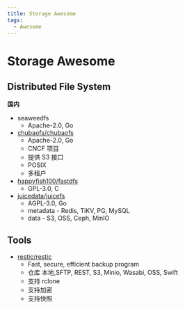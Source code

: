 ```yaml
---
title: Storage Awesome
tags:
  - Awesome
---
```


# Storage Awesome

## Distributed File System

**国内**

- seaweedfs
  - Apache-2.0, Go
- [chubaofs/chubaofs](https://github.com/chubaofs/chubaofs)
  - Apache-2.0, Go
  - CNCF 项目
  - 提供 S3 接口
  - POSIX
  - 多租户
- [happyfish100/fastdfs](https://github.com/happyfish100/fastdfs)
  - GPL-3.0, C
- [juicedata/juicefs](https://github.com/juicedata/juicefs)
  - AGPL-3.0, Go
  - metadata - Redis, TiKV, PG, MySQL
  - data - S3, OSS, Ceph, MinIO

## Tools

- [restic/restic](https://github.com/restic/restic)
  - Fast, secure, efficient backup program
  - 仓库 本地,SFTP, REST, S3, Minio, Wasabi, OSS, Swift
  - 支持 rclone
  - 支持加密
  - 支持快照
